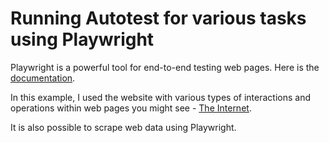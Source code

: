 # Running Autotest for various tasks using Playwright

Playwright is a powerful tool for end-to-end testing web pages. Here is the [documentation](https://playwright.dev/python/docs/api/class-playwright).

In this example, I used the website with various types of interactions and operations within web pages you might see - [The Internet](https://the-internet.herokuapp.com/).

It is also possible to scrape web data using Playwright.
